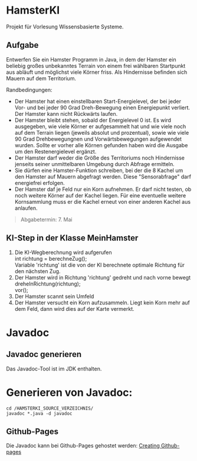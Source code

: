 HamsterKI
=========

Projekt für Vorlesung Wissensbasierte Systeme.

Aufgabe
-------
Entwerfen Sie ein Hamster Programm in Java, in dem der Hamster ein beliebig großes unbekanntes Terrain von einem frei wählbaren Startpunkt aus abläuft und möglichst viele Körner friss. Als Hindernisse befinden sich Mauern auf dem Territorium.    
    
Randbedingungen:
* Der Hamster hat einen einstellbaren Start-Energielevel, der bei jeder Vor- und bei jeder 90 Grad Dreh-Bewegung einen Energiepunkt verliert. Der Hamster kann nicht Rückwärts laufen.
* Der Hamster bleibt stehen, sobald der Energielevel 0 ist. Es wird ausgegeben, wie viele Körner er aufgesammelt hat und wie viele noch auf dem Terrain liegen (jeweils absolut und prozentual), sowie wie viele 90 Grad Drehbewegungnen und Vorwärtsbewegungen aufgewendet wurden. Sollte er vorher alle Körnen gefunden haben wird die Ausgabe um den Restenergielevel ergänzt.
* Der Hamster darf weder die Größe des Territoriums noch Hindernisse jenseits seiner unmittelbaren Umgebung durch Abfrage ermitteln.
* Sie dürfen eine Hamster-Funktion schreiben, bei der die 8 Kachel um den Hamster auf Mauern abgefragt werden. Diese "Sensorabfrage" darf energiefrei erfolgen.
* Der Hamster daf je Feld nur ein Korn aufnehmen. Er darf nicht testen, ob noch weitere Körner auf der Kachel liegen. Für eine eventuelle weitere Kornsammlung muss er die Kachel erneut von einer anderen Kachel aus anlaufen.

> Abgabetermin: 7. Mai

KI-Step in der Klasse MeinHamster
---------------------------------

1. Die KI-Wegberechnung wird aufgerufen   
	int richtung = berechneZug();   
Variable 'richtung' ist die von der KI berechnete optimale Richtung für den nächsten Zug.
2. Der Hamster wird in Richtung 'richtung' gedreht und nach vorne bewegt   
	dreheInRichtung(richtung);   
	vor();
3. Der Hamster scannt sein Umfeld
4. Der Hamster versucht ein Korn aufzusammeln. Liegt kein Korn mehr auf dem Feld, dann wird dies auf der Karte vermerkt.

Javadoc
=======

Javadoc generieren
------------------
Das Javadoc-Tool ist im JDK enthalten.
# Generieren von Javadoc:
    cd /HAMSTERKI_SOURCE_VERZEICHNIS/   
    javadoc *.java -d javadoc

Github-Pages
------------
Die Javadoc kann bei Github-Pages gehostet werden: [Creating Github-pages]("https://help.github.com/articles/creating-project-pages-manually")
